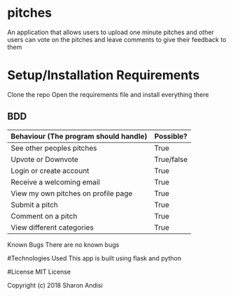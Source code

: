 # pitches
An application that allows users to upload one minute pitches and other users can vote on the pitches and leave comments to give their feedback to them

# Setup/Installation Requirements
Clone the repo
Open the requirements file and install everything there

## BDD
Behaviour (The program should handle)| Possible?
----------------------------------| -------------
See other peoples pitches| True
Upvote or Downvote| True/false
Login or create account |True
Receive a welcoming email| True
View my own pitches on profile page	| True
Submit a pitch	| True
Comment on a pitch	| True
View different categories | True


Known Bugs
There are no known bugs

#Technologies Used
This app is built using flask and python

#License
MIT License

Copyright (c) 2018 Sharon Andisi


